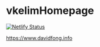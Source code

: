 # vkelimHomepage

[![Netlify Status](https://api.netlify.com/api/v1/badges/67c5fa84-2de0-4806-8a46-7649ec193da5/deploy-status)](https://app.netlify.com/sites/davidfong/deploys)

https://www.davidfong.info
